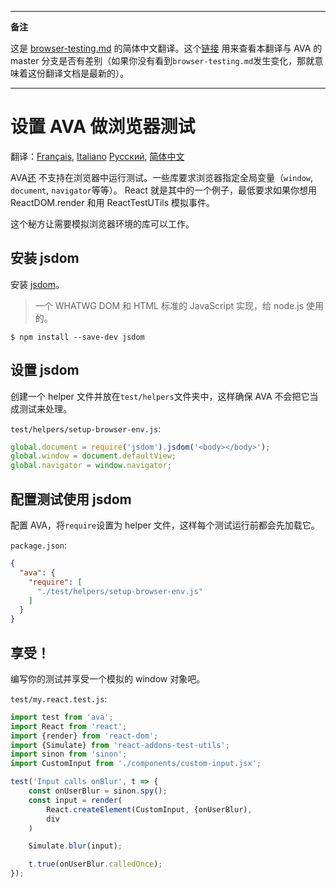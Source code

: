 ___
**备注**

这是 [browser-testing.md](https://github.com/sindresorhus/ava/blob/master/docs/recipes/browser-testing.md) 的简体中文翻译。这个[链接](https://github.com/sindresorhus/ava/compare/8e2f3dca177a4283ad882596d3c1425cabb998ef...master#diff-9d3d394077fa7f97cbbb0fefc098ac60) 用来查看本翻译与 AVA 的 master 分支是否有差别（如果你没有看到`browser-testing.md`发生变化，那就意味着这份翻译文档是最新的）。
___

# 设置 AVA 做浏览器测试

翻译：[Français](https://github.com/sindresorhus/ava-docs/blob/master/fr_FR/docs/recipes/browser-testing.md), [Italiano](https://github.com/sindresorhus/ava-docs/blob/master/it_IT/docs/recipes/browser-testing.md) [Русский](https://github.com/sindresorhus/ava-docs/blob/master/ru_RU/docs/recipes/browser-testing.md), [简体中文](https://github.com/sindresorhus/ava-docs/blob/master/zh_CN/docs/recipes/browser-testing.md)



AVA[还](https://github.com/sindresorhus/ava/issues/24) 不支持在浏览器中运行测试。一些库要求浏览器指定全局变量（`window`, `document`, `navigator`等等）。
React 就是其中的一个例子，最低要求如果你想用 ReactDOM.render 和用 ReactTestUTils 模拟事件。

这个秘方让需要模拟浏览器环境的库可以工作。

## 安装 jsdom

安装 [jsdom](https://github.com/tmpvar/jsdom)。

> 一个 WHATWG DOM 和 HTML 标准的 JavaScript 实现，给 node.js 使用的。

```
$ npm install --save-dev jsdom
```

## 设置 jsdom

创建一个 helper 文件并放在`test/helpers`文件夹中，这样确保 AVA 不会把它当成测试来处理。

`test/helpers/setup-browser-env.js`:

```js
global.document = require('jsdom').jsdom('<body></body>');
global.window = document.defaultView;
global.navigator = window.navigator;
```

## 配置测试使用 jsdom

配置 AVA，将`require`设置为 helper 文件，这样每个测试运行前都会先加载它。

`package.json`:

```json
{
  "ava": {
    "require": [
      "./test/helpers/setup-browser-env.js"
    ]
  }
}
```

## 享受！

编写你的测试并享受一个模拟的 window 对象吧。

`test/my.react.test.js`:

```js
import test from 'ava';
import React from 'react';
import {render} from 'react-dom';
import {Simulate} from 'react-addons-test-utils';
import sinon from 'sinon';
import CustomInput from './components/custom-input.jsx';

test('Input calls onBlur', t => {
    const onUserBlur = sinon.spy();
    const input = render(
        React.createElement(CustomInput, {onUserBlur),
        div
    )

    Simulate.blur(input);

    t.true(onUserBlur.calledOnce);
});
```
